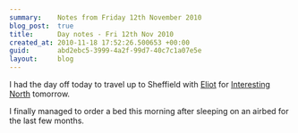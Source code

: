 ```yaml
---
summary:    Notes from Friday 12th November 2010
blog_post:  true
title:      Day notes - Fri 12th Nov 2010
created_at: 2010-11-18 17:52:26.500653 +00:00
guid:       abd2ebc5-3999-4a2f-99d7-40c7c1a07e5e
layout:     blog
---
```

  I had the day off today to travel up to Sheffield with [Eliot](http://www.eliotfineberg.com/) for [Interesting North](http://www.interestingnorth.com/) tomorrow.

  I finally managed to order a bed this morning after sleeping on an airbed for the last few months.
